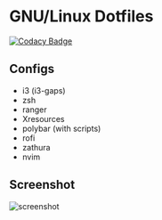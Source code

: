 # GNU/Linux Dotfiles
[![Codacy Badge](https://api.codacy.com/project/badge/Grade/640fe243663343eb9fb6a49e7b2bfe1a)](https://www.codacy.com/app/sebboer/dotfiles?utm_source=github.com&amp;utm_medium=referral&amp;utm_content=sebboer/dotfiles&amp;utm_campaign=Badge_Grade)

## Configs
+ i3 (i3-gaps)
+ zsh
+ ranger
+ Xresources
+ polybar (with scripts)
+ rofi
+ zathura
+ nvim

## Screenshot

![screenshot](https://raw.githubusercontent.com/sebboer/dotfiles/master/Pictures/themes/default.png)

